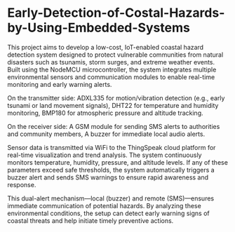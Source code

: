 # Early-Detection-of-Costal-Hazards-by-Using-Embedded-Systems
This project aims to develop a low-cost, IoT-enabled coastal hazard detection system designed to protect vulnerable communities from natural disasters such as tsunamis, storm surges, and extreme weather events. Built using the NodeMCU microcontroller, the system integrates multiple environmental sensors and communication modules to enable real-time monitoring and early warning alerts.

On the transmitter side:
                        ADXL335 for motion/vibration detection (e.g., early tsunami or land movement signals),
                        DHT22 for temperature and humidity monitoring,
                        BMP180 for atmospheric pressure and altitude tracking.

On the receiver side:
                    A GSM module for sending SMS alerts to authorities and community members,
                    A buzzer for immediate local audio alerts.
                                  
Sensor data is transmitted via WiFi to the ThingSpeak cloud platform for real-time visualization and trend analysis. The system continuously monitors temperature, humidity, pressure, and altitude levels. If any of these parameters exceed safe thresholds, the system automatically triggers a buzzer alert and sends SMS warnings to ensure rapid awareness and response.

This dual-alert mechanism—local (buzzer) and remote (SMS)—ensures immediate communication of potential hazards. By analyzing these environmental conditions, the setup can detect early warning signs of coastal threats and help initiate timely preventive actions.

